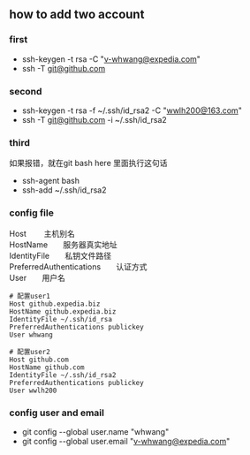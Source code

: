 ## how to add two account
### first
- ssh-keygen -t rsa -C "v-whwang@expedia.com"
- ssh -T git@github.com 
### second
- ssh-keygen -t rsa -f ~/.ssh/id_rsa2 -C "wwlh200@163.com"
- ssh -T git@github.com -i ~/.ssh/id_rsa2 
### third
如果报错，就在git bash here 里面执行这句话
- ssh-agent bash
- ssh-add ~/.ssh/id_rsa2
### config file
Host    　　主机别名  
HostName　　服务器真实地址  
IdentityFile　　私钥文件路径  
PreferredAuthentications　　认证方式  
User　　用户名  

```
# 配置user1 
Host github.expedia.biz
HostName github.expedia.biz
IdentityFile ~/.ssh/id_rsa
PreferredAuthentications publickey
User whwang

# 配置user2
Host github.com
HostName github.com
IdentityFile ~/.ssh/id_rsa2
PreferredAuthentications publickey
User wwlh200
```
### config user and email
- git config --global user.name "whwang"
- git config --global user.email "v-whwang@expedia.com"